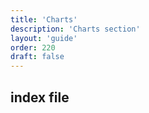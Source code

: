 ```yaml
---
title: 'Charts'
description: 'Charts section'
layout: 'guide'
order: 220
draft: false
---
```


## index file
